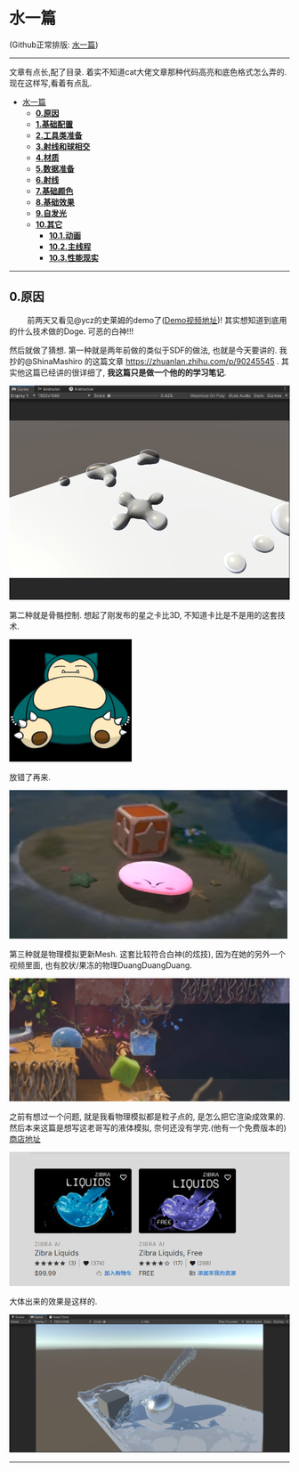 水一篇
======

(Github正常排版: [水一篇]())

---

文章有点长,配了目录. 着实不知道cat大佬文章那种代码高亮和底色格式怎么弄的.现在这样写,看着有点乱.

- [水一篇](#水一篇)
	- [**0.原因**](#0原因)
	- [**1.基础配置**](#1基础配置)
	- [**2.工具类准备**](#2工具类准备)
	- [**3.射线和球相交**](#3射线和球相交)
	- [**4.材质**](#4材质)
	- [**5.数据准备**](#5数据准备)
	- [**6.射线**](#6射线)
	- [**7.基础颜色**](#7基础颜色)
	- [**8.基础效果**](#8基础效果)
	- [**9.自发光**](#9自发光)
	- [**10.其它**](#10其它)
		- [**10.1.动画**](#101动画)
		- [**10.2.主线程**](#102主线程)
		- [**10.3.性能现实**](#103性能现实)

---

## **0.原因**

&emsp;&emsp; 前两天又看见@ycz的史莱姆的demo了([Demo视频地址](https://www.bilibili.com/video/BV1YL411V7DM?spm_id_from=333.851.b_7265636f6d6d656e64.6))! 其实想知道到底用的什么技术做的Doge. 可恶的白神!!!

然后就做了猜想. 第一种就是两年前做的类似于SDF的做法, 也就是今天要讲的. 我抄的@ShinaMashiro 的这篇文章 https://zhuanlan.zhihu.com/p/90245545 . 其实他这篇已经讲的很详细了, **我这篇只是做一个他的的学习笔记**.

![](Images/RaymarchWaterDrop_0.jpg)

第二种就是骨骼控制. 想起了刚发布的星之卡比3D, 不知道卡比是不是用的这套技术.

![](Images/RaymarchWaterDrop_1.jpg)

放错了再来.

![](Images/RaymarchWaterDrop_2.jpg)

第三种就是物理模拟更新Mesh. 这套比较符合白神(的炫技), 因为在她的另外一个视频里面, 也有胶状/果冻的物理DuangDuangDuang.

![](Images/RaymarchWaterDrop_3.jpg)

之前有想过一个问题, 就是我看物理模拟都是粒子点的, 是怎么把它渲染成效果的. 然后本来这篇是想写这老哥写的液体模拟, 奈何还没有学完.(他有一个免费版本的)[商店地址](https://assetstore.unity.com/packages/tools/physics/zibra-liquids-200718?q=Zibra&orderBy=1)

![](Images/RaymarchWaterDrop_4.jpg) 

大体出来的效果是这样的.

![](Images/RaymarchWaterDrop_5.jpg) 

---
